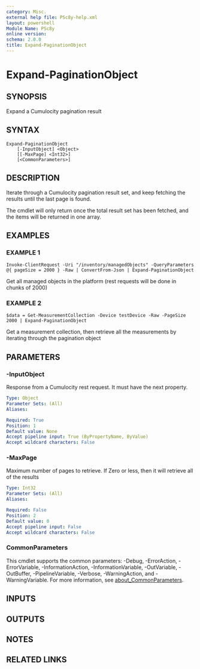 ```yaml
---
category: Misc.
external help file: PSc8y-help.xml
layout: powershell
Module Name: PSc8y
online version:
schema: 2.0.0
title: Expand-PaginationObject
---
```


# Expand-PaginationObject

## SYNOPSIS
Expand a Cumulocity pagination result

## SYNTAX

```
Expand-PaginationObject
	[-InputObject] <Object>
	[[-MaxPage] <Int32>]
	[<CommonParameters>]
```

## DESCRIPTION
Iterate through a Cumulocity pagination result set, and keep fetching the results
until the last page is found.

The cmdlet will only return once the total result set has been fetched, and the
items will be returned in one array.

## EXAMPLES

### EXAMPLE 1
```
Invoke-ClientRequest -Uri "/inventory/managedObjects" -QueryParameters @{ pageSize = 2000 } -Raw | ConvertFrom-Json | Expand-PaginationObject
```

Get all managed objects in the platform (rest requests will be done in chunks of 2000)

### EXAMPLE 2
```
$data = Get-MeasurementCollection -Device testDevice -Raw -PageSize 2000 | Expand-PaginationObject
```

Get a measurement collection, then retrieve all the measurements by iterating through the pagination object

## PARAMETERS

### -InputObject
Response from a Cumulocity rest request.
It must have the next property.

```yaml
Type: Object
Parameter Sets: (All)
Aliases:

Required: True
Position: 1
Default value: None
Accept pipeline input: True (ByPropertyName, ByValue)
Accept wildcard characters: False
```

### -MaxPage
Maximum number of pages to retrieve.
If Zero or less, then it will retrieve all of the results

```yaml
Type: Int32
Parameter Sets: (All)
Aliases:

Required: False
Position: 2
Default value: 0
Accept pipeline input: False
Accept wildcard characters: False
```

### CommonParameters
This cmdlet supports the common parameters: -Debug, -ErrorAction, -ErrorVariable, -InformationAction, -InformationVariable, -OutVariable, -OutBuffer, -PipelineVariable, -Verbose, -WarningAction, and -WarningVariable. For more information, see [about_CommonParameters](http://go.microsoft.com/fwlink/?LinkID=113216).

## INPUTS

## OUTPUTS

## NOTES

## RELATED LINKS
